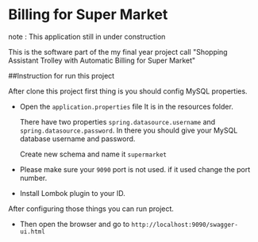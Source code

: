 # Billing for Super Market
note : This application still in under construction

This is the software part of the my final year project call "Shopping Assistant Trolley with Automatic Billing for Super Market"

##Instruction for run this project 

After clone this project first thing is you should config MySQL properties.
* Open the `application.properties` file It is in the resources folder. 

  There have two properties `spring.datasource.username` and `spring.datasource.password`. In there you should give your MySQL database username and password.
  
  Create new schema and name it `supermarket`
* Please make sure your `9090` port is not used. if it used change the port number.
* Install Lombok plugin to your ID. 

After configuring those things you can run project.

* Then open the browser and go to `http://localhost:9090/swagger-ui.html`